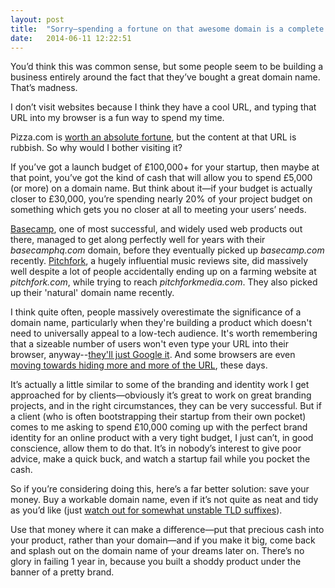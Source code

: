 ```yaml
---
layout: post
title:  "Sorry—spending a fortune on that awesome domain is a complete waste of your money"
date:   2014-06-11 12:22:51
---
```


You’d think this was common sense, but some people seem to be building a business entirely around the fact that they’ve bought a great domain name. That’s madness.

I don’t visit websites because I think they have a cool URL, and typing that URL into my browser is a fun way to spend my time.

Pizza.com is [worth an absolute fortune](http://news.bbc.co.uk/2/hi/americas/7331042.stm), but the content at that URL is rubbish. So why would I bother visiting it?

If you’ve got a launch budget of £100,000+ for your startup, then maybe at that point, you’ve got the kind of cash that will allow you to spend £5,000 (or more) on a domain name. But think about it—if your budget is actually closer to £30,000, you’re spending nearly 20% of your project budget on something which gets you no closer at all to meeting your users’ needs.

[Basecamp](http://basecamp.com), one of most successful, and widely used web products out there, managed to get along perfectly well for years with their _basecamphq.com_ domain, before they eventually picked up _basecamp.com_ recently. [Pitchfork](http://pitchfork.com/), a hugely influential music reviews site, did massively well despite a lot of people accidentally ending up on a farming website at _pitchfork.com_, while trying to reach _pitchforkmedia.com_. They also picked up their 'natural' domain name recently.

I think quite often, people massively overestimate the significance of a domain name, particularly when they're building a product which doesn't need to universally appeal to a low-tech audience. It's worth remembering that a sizeable number of users won't even type your URL into their browser, anyway--[they'll just Google it](http://readwrite.com/2008/07/17/will_mainstream_users_ever_learn). And some browsers are even [moving towards hiding more and more of the URL](http://www.cnet.com/news/safari-for-mac-to-hide-full-web-site-addresses-too/), these days.

It’s actually a little similar to some of the branding and identity work I get approached for by clients—obviously it’s great to work on great branding projects, and in the right circumstances, they can be very successful. But if a client (who is often bootstrapping their startup from their own pocket) comes to me asking to spend £10,000 coming up with the perfect brand identity for an online product with a very tight budget, I just can’t, in good conscience, allow them to do that. It’s in nobody’s interest to give poor advice, make a quick buck, and watch a startup fail while you pocket the cash.

So if you’re considering doing this, here’s a far better solution: save your money. Buy a workable domain name, even if it’s not quite as neat and tidy as you’d like (just [watch out for somewhat unstable TLD suffixes](http://techcrunch.com/2013/01/04/confirmed-art-sy-has-permanently-moved-to-artsy-net-due-to-ongoing-syrian-unrest/)).

Use that money where it can make a difference—put that precious cash into your product, rather than your domain—and if you make it big, come back and splash out on the domain name of your dreams later on. There’s no glory in failing 1 year in, because you built a shoddy product under the banner of a pretty brand.